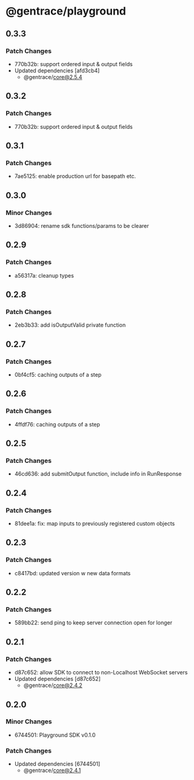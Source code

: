 # @gentrace/playground

## 0.3.3

### Patch Changes

- 770b32b: support ordered input & output fields
- Updated dependencies [afd3cb4]
  - @gentrace/core@2.5.4

## 0.3.2

### Patch Changes

- 770b32b: support ordered input & output fields

## 0.3.1

### Patch Changes

- 7ae5125: enable production url for basepath etc.

## 0.3.0

### Minor Changes

- 3d86904: rename sdk functions/params to be clearer

## 0.2.9

### Patch Changes

- a56317a: cleanup types

## 0.2.8

### Patch Changes

- 2eb3b33: add isOutputValid private function

## 0.2.7

### Patch Changes

- 0bf4cf5: caching outputs of a step

## 0.2.6

### Patch Changes

- 4ffdf76: caching outputs of a step

## 0.2.5

### Patch Changes

- 46cd636: add submitOutput function, include info in RunResponse

## 0.2.4

### Patch Changes

- 81dee1a: fix: map inputs to previously registered custom objects

## 0.2.3

### Patch Changes

- c8417bd: updated version w new data formats

## 0.2.2

### Patch Changes

- 589bb22: send ping to keep server connection open for longer

## 0.2.1

### Patch Changes

- d87c652: allow SDK to connect to non-Localhost WebSocket servers
- Updated dependencies [d87c652]
  - @gentrace/core@2.4.2

## 0.2.0

### Minor Changes

- 6744501: Playground SDK v0.1.0

### Patch Changes

- Updated dependencies [6744501]
  - @gentrace/core@2.4.1
